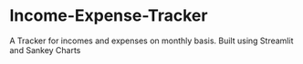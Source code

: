 # Income-Expense-Tracker
A Tracker for incomes and expenses on monthly basis. Built using Streamlit and Sankey Charts

